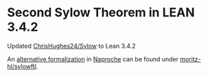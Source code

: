 # Second Sylow Theorem in LEAN 3.4.2

Updated [ChrisHughes24/Sylow](https://github.com/ChrisHughes24/Sylow) to Lean 3.4.2

An [alternative formalization](https://github.com/moritz-hl/sylowftl) in [Naproche](https://github.com/Naproche/Naproche-SAD) can be found under [moritz-hl/sylowftl](https://github.com/moritz-hl/sylowftl).
